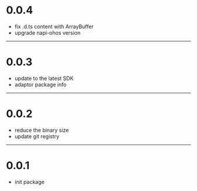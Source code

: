 # 0.0.4
- fix .d.ts content with ArrayBuffer
- upgrade napi-ohos version

---
# 0.0.3
- update to the latest SDK
- adaptor package info

---
# 0.0.2
- reduce the binary size
- update git registry

--- 
# 0.0.1
- init package